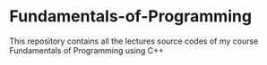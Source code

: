 # Fundamentals-of-Programming
This repository contains all the lectures source codes of my course Fundamentals of Programming using C++
